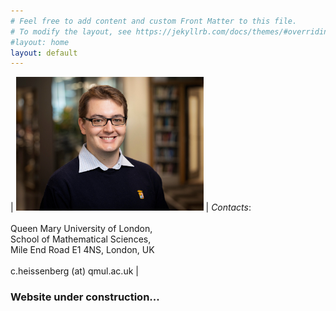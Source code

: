 ```yaml
---
# Feel free to add content and custom Front Matter to this file.
# To modify the layout, see https://jekyllrb.com/docs/themes/#overriding-theme-defaults
#layout: home
layout: default
---
```


| <img src="/assets/figures/picCH.jpg" width="300"> | *Contacts*: <br><br> Queen Mary University of London, <br> School of Mathematical Sciences, <br> Mile End Road E1 4NS, London, UK  <br><br> c.heissenberg (at) qmul.ac.uk |

### Website under construction...
